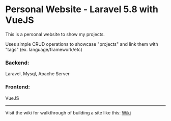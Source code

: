 # Personal Website - Laravel 5.8 with VueJS

This is a personal website to show my projects.

Uses simple CRUD operations to showcase "projects" and link them with "tags" (ex. language/framework/etc)


### Backend: 
Laravel, Mysql, Apache Server

### Frontend: 
VueJS

<hr>

Visit the wiki for walkthrough of building a site like this: [Wiki](../../wiki)
